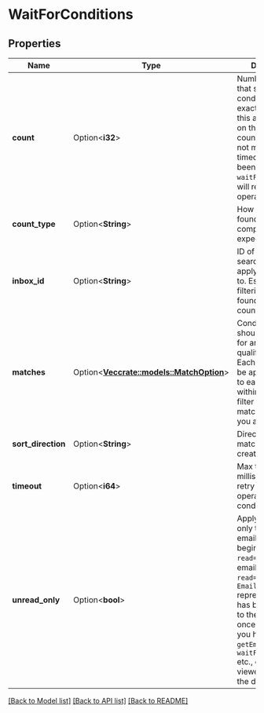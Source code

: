 # WaitForConditions

## Properties

Name | Type | Description | Notes
------------ | ------------- | ------------- | -------------
**count** | Option<**i32**> | Number of results that should match conditions. Either exactly or at least this amount based on the `countType`. If count condition is not met and the timeout has not been reached the `waitFor` method will retry the operation. | [optional]
**count_type** | Option<**String**> | How should the found count be compared to the expected count. | [optional]
**inbox_id** | Option<**String**> | ID of inbox to search within and apply conditions to. Essentially filtering the emails found to give a count. | [optional]
**matches** | Option<[**Vec<crate::models::MatchOption>**](MatchOption)> | Conditions that should be matched for an email to qualify for results. Each condition will be applied in order to each email within an inbox to filter a result list of matching emails you are waiting for. | [optional]
**sort_direction** | Option<**String**> | Direction to sort matching emails by created time | [optional]
**timeout** | Option<**i64**> | Max time in milliseconds to retry the `waitFor` operation until conditions are met. | [optional]
**unread_only** | Option<**bool**> | Apply conditions only to **unread** emails. All emails begin with `read=false`. An email is marked `read=true` when an `EmailDto` representation of it has been returned to the user at least once. For example you have called `getEmail` or `waitForLatestEmail` etc., or you have viewed the email in the dashboard.  | [optional]

[[Back to Model list]](../README#documentation-for-models) [[Back to API list]](../README#documentation-for-api-endpoints) [[Back to README]](../README)


